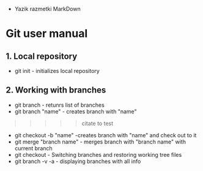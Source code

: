 * Yazik razmetki MarkDown
# Git user manual
## 1. Local repository
* git init - initializes local repository
## 2. Working with branches
* git branch - retunrs list of branches
* git branch "name" - creates branch with "name"
>>>>>citate to test
* git checkout -b "name" -creates branch with "name" and check out  to it
* git merge "branch name" - merges branch with "branch name" with current branch
* git checkout - Switching branches and restoring working tree files
* git branch -v -a - displaying branches with all info





